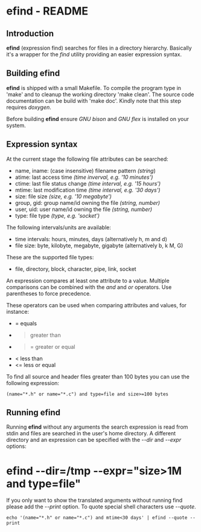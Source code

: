 # efind - README

## Introduction

**efind** (expression find) searches for files in a directory hierarchy.
Basically it's a wrapper for the *find* utility providing an easier
expression syntax.

## Building efind

**efind** is shipped with a small Makefile. To compile the program type
in 'make' and to cleanup the working directory 'make clean'. The source code
documentation can be build with 'make doc'. Kindly note that this step
requires *doxygen*.

Before building **efind** ensure *GNU bison* and *GNU flex* is installed on
your system.

## Expression syntax

At the current stage the following file attributes can be searched:

* name, iname: (case insensitive) filename pattern *(string*)
* atime: last access time *(time inverval, e.g. '10 minutes')*
* ctime: last file status change *(time interval, e.g. '15 hours')* 
* mtime: last modification time *(time interval, e.g. '30 days')*
* size: file size *(size, e.g. '10 megabyte')*
* group, gid: group name/id owning the file *(string, number)*
* user, uid: user name/id owning the file *(string, number)*
* type: file type *(type, e.g. 'socket')*

The following intervals/units are available:

* time intervals: hours, minutes, days (alternatively h, m and d)
* file size: byte, kilobyte, megabyte, gigabyte (alternatively b, k M, G)

These are the supported file types:

* file, directory, block, character, pipe, link, socket

An expression compares at least one attribute to a value. Multiple comparisons
can be combined with the *and* and *or* operators. Use parentheses to force
precedence.

These operators can be used when comparing attributes and values, for instance:

* = equals
* > greater than
* >= greater or equal
* < less than
* <= less or equal

To find all source and header files greater than 100 bytes you can use the
following expression:

	(name="*.h" or name="*.c") and type=file and size>=100 bytes

## Running efind

Running **efind** without any arguments the search expression is read from stdin
and files are searched in the user's home directory. A different directory
and an expression can be specified with the *--dir* and *--expr* options:

# efind --dir=/tmp --expr="size>1M and type=file"

If you only want to show the translated arguments without running find please
add the *--print* option. To quote special shell characters use *--quote*.

	echo '(name="*.h" or name="*.c") and mtime<30 days' | efind --quote --print
